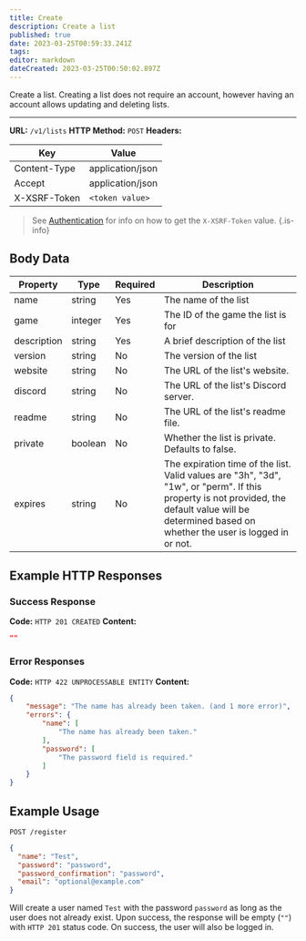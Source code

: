 ```yaml
---
title: Create
description: Create a list
published: true
date: 2023-03-25T00:59:33.241Z
tags: 
editor: markdown
dateCreated: 2023-03-25T00:50:02.897Z
---
```


Create a list. Creating a list does not require an account, however having an account allows updating and deleting lists.

___


**URL:** `/v1/lists`
**HTTP Method:** `POST`
**Headers:**

| Key | Value |
|-----|-------|
| Content-Type | application/json |
| Accept | application/json |
| X-XSRF-Token | `<token value>` |

> See [Authentication](/authentication) for info on how to get the `X-XSRF-Token` value.
{.is-info}

## Body Data


| Property   | Type     | Required | Description                                                                                                              |
|------------|----------|----------|--------------------------------------------------------------------------------------------------------------------------|
| name       | string   | Yes      | The name of the list                                                                                              |
| game       | integer  | Yes      | The ID of the game the list is for                                                                                |
| description | string   | Yes      | A brief description of the list                                                                                    |
| version    | string   | No       | The version of the list                                                                                            |
| website    | string   | No       | The URL of the list's website.                                                                                      |
| discord    | string   | No       | The URL of the list's Discord server.                                                                               |
| readme     | string   | No       | The URL of the list's readme file.                                                                                  |
| private    | boolean  | No       | Whether the list is private. Defaults to false.                                                                     |
| expires    | string   | No       | The expiration time of the list. Valid values are "3h", "3d", "1w", or "perm". If this property is not provided, the default value will be determined based on whether the user is logged in or not. |


## Example HTTP Responses

### Success Response

**Code:** `HTTP 201 CREATED`
**Content:**

```json
""
```

### Error Responses

**Code:** `HTTP 422 UNPROCESSABLE ENTITY`
**Content:**
```json
{
    "message": "The name has already been taken. (and 1 more error)",
    "errors": {
        "name": [
            "The name has already been taken."
        ],
        "password": [
            "The password field is required."
        ]
    }
}
```

## Example Usage

`POST /register`

```json
{
  "name": "Test",
  "password": "password",
  "password_confirmation": "password",
  "email": "optional@example.com"
}
```

Will create a user named `Test` with the password `password` as long as the user does not already exist. Upon success, the response will be empty (`""`) with `HTTP 201` status code. On success, the user will also be logged in.